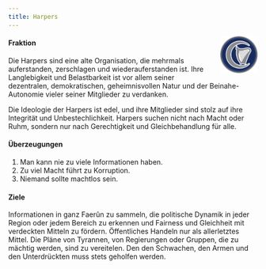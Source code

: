 ```yaml
---
title: Harpers
---
```


<img
  src='/images/factions/harpers.png'
  style='width:15%;
         float:right;
         margin-left: 1rem;
         margin-bottom: 1rem;'/>

#### Fraktion

Die Harpers sind eine alte Organisation, die mehrmals auferstanden, zerschlagen und wiederauferstanden ist.
Ihre Langlebigkeit und Belastbarkeit ist vor allem seiner dezentralen, demokratischen, geheimnisvollen Natur und der Beinahe-Autonomie vieler seiner Mitglieder zu verdanken.

Die Ideologie der Harpers ist edel, und ihre Mitglieder sind stolz auf ihre Integrität und Unbestechlichkeit. Harpers suchen nicht nach Macht oder Ruhm, sondern nur nach Gerechtigkeit und Gleichbehandlung für alle.

#### Überzeugungen

1. Man kann nie zu viele Informationen haben.
2. Zu viel Macht führt zu Korruption.
3. Niemand sollte machtlos sein.

#### Ziele

Informationen in ganz Faerûn zu sammeln, die politische Dynamik in jeder Region oder jedem Bereich zu erkennen und Fairness und Gleichheit mit verdeckten Mitteln zu fördern. Öffentliches Handeln nur als allerletztes Mittel. Die Pläne von Tyrannen, von Regierungen oder Gruppen, die zu mächtig werden, sind zu vereitelen. Den den Schwachen, den Armen und den Unterdrückten muss stets geholfen werden.